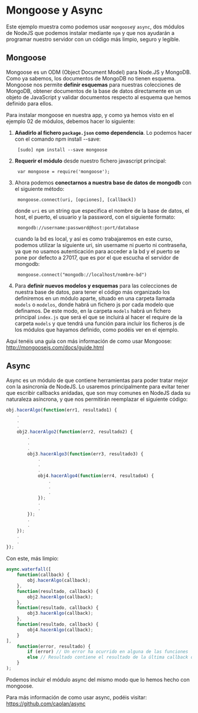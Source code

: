 # Mongoose y Async

Este ejemplo muestra como podemos usar `mongoose`y `async`, dos módulos de NodeJS que podemos instalar mediante `npm`
y que nos ayudarán a programar nuestro servidor con un código más limpio, seguro y legible.

## Mongoose

Mongoose es un ODM (Object Document Model) para Node.JS y MongoDB. Como ya sabemos, los documentos de MongoDB
no tienen esquema. Mongoose nos permite **definir esquemas** para nuestras colecciones de MongoDB,
obtener documentos de la base de datos directamente en un objeto de JavaScript y validar documentos respecto al esquema que hemos definido para ellos.

Para instalar mongoose en nuestra app, y como ya hemos visto en el ejemplo 02 de módulos, debemos hacer lo siguiente:

1. **Añadirlo al fichero `package.json` como dependencia**. Lo podemos hacer con el comando npm install --save:
    
        [sudo] npm install --save mongoose

2. **Requerir el módulo** desde nuestro fichero javascript principal:

        var mongoose = require('mongoose');

3. Ahora podemos **conectarnos a nuestra base de datos de mongodb** con el siguiente método:

        mongoose.connect(uri, [opciones], [callback])

    donde `uri` es un string que especifica el nombre de la base de datos, el host, el puerto, el usuario y la password, con el siguiente formato:

        mongodb://username:password@host:port/database

    cuando la bd es local, y así es como trabajaremos en este curso, 
    podemos utilizar la siguiente uri, sin username ni puerto ni contraseña, 
    ya que no usamos autenticación para acceder a la bd y el puerto se pone 
    por defecto a 27017, que es por el que escucha el servidor de mongodb:

        mongoose.connect("mongodb://localhost/nombre-bd")

4. Para **definir nuevos modelos y esquemas** para las colecciones de nuestra base de datos, para tener el código más organizado
   los definiremos en un módulo aparte, situado en una carpeta llamada `models` o `modelos`, donde habrá un fichero js por cada
   modelo que definamos. De este modo, en la carpeta `models` habrá un fichero principal `index.js` que será el que se incluirá al hacer 
   el require de la carpeta `models` y que tendrá una función para incluir los ficheros js de los módulos que hayamos definido, como podéis ver en el ejemplo.

Aquí tenéis una guía con más información de como usar Mongoose: http://mongoosejs.com/docs/guide.html

## Async

Async es un módulo de que contiene herramientas para poder tratar mejor con la asincronía de NodeJS.
Lo usaremos principalmente para evitar tener que escribir callbacks anidadas, que son muy comunes 
en NodeJS dada su naturaleza asíncrona, y que nos permitirán reemplazar el siguiente código:

```javascript
obj.hacerAlgo(function(err1, resultado1) {
    .
    .
    .
    obj2.hacerAlgo2(function(err2, resultado2) {
        .
        .
        .
        obj3.hacerAlgo3(function(err3, resultado3) {
            .
            .
            .
            obj4.hacerAlgo4(function(err4, resultado4) {
                .
                .
                .
            });
            .
            .
        });
        .
        .
    });
    .
    .
});
```

Con este, más limpio:

```javascript    
async.waterfall([
    function(callback) {
        obj.hacerAlgo(callback);
    },
    function(resultado, callback) {
        obj2.hacerAlgo(callback);
    },
    function(resultado, callback) {
        obj3.hacerAlgo(callback);
    },
    function(resultado, callback) {
        obj4.hacerAlgo(callback);
    }
],
    function(error, resultado) {
        if (error) // Un error ha ocurrido en alguna de las funciones
        else // Resultado contiene el resultado de la última callback de obj4.hacerAlgo
    }
);
```

Podemos incluir el módulo async del mismo modo que lo hemos hecho con mongoose.

Para más información de como usar async, podéis visitar: https://github.com/caolan/async
